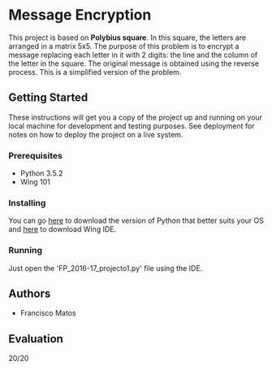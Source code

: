 # Message Encryption

This project is based on **Polybius square**. In this square, the letters are arranged in a matrix 5x5. The purpose of this problem is to encrypt a message replacing each letter in it with 2 digits: the line and the column of the letter in the square. The original message is obtained using the reverse process. This is a simplified version of the problem.

## Getting Started

These instructions will get you a copy of the project up and running on your local machine for development and testing purposes. See deployment for notes on how to deploy the project on a live system.

### Prerequisites

* Python 3.5.2
* Wing 101

### Installing

You can go [here](http://www.python.org/download/) to download the version of Python that better suits your OS and [here](http://wingware.com/downloads/wingide-101) to download Wing IDE.

### Running

Just open the 'FP_2016-17_projecto1.py' file using the IDE.

## Authors

* Francisco Matos

## Evaluation
20/20
